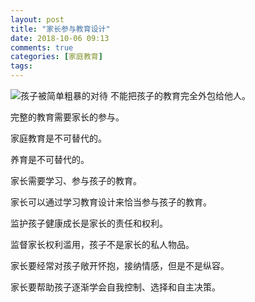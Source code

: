 ```yaml
---
layout: post
title: "家长参与教育设计"
date: 2018-10-06 09:13
comments: true
categories: [家庭教育]
tags: 
---
```

![孩子被简单粗暴的对待](https://raw.github.com/lukezhg/Freyja/master/bad-dream.png)
不能把孩子的教育完全外包给他人。  

完整的教育需要家长的参与。  

家庭教育是不可替代的。  

养育是不可替代的。  

家长需要学习、参与孩子的教育。  

家长可以通过学习教育设计来恰当参与孩子的教育。  

监护孩子健康成长是家长的责任和权利。  

监督家长权利滥用，孩子不是家长的私人物品。  

家长要经常对孩子敞开怀抱，接纳情感，但是不是纵容。 

家长要帮助孩子逐渐学会自我控制、选择和自主决策。  

